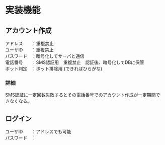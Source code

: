# 実装機能　　

## アカウント作成

アドレス　　：重複禁止  
ユーザID　　：重複禁止  
パスワード　：暗号化してサーバと通信  
電話番号　　：SMS認証用　重複禁止　認証後、暗号化してDBに保管  
ボット判定　：ボット排除用 (できればひらがな)

### 詳細
SMS認証に一定回数失敗するとその電話番号でのアカウント作成が一定期間できなくなる。

## ログイン

ユーザID　　：アドレスでも可能  
パスワード　：


